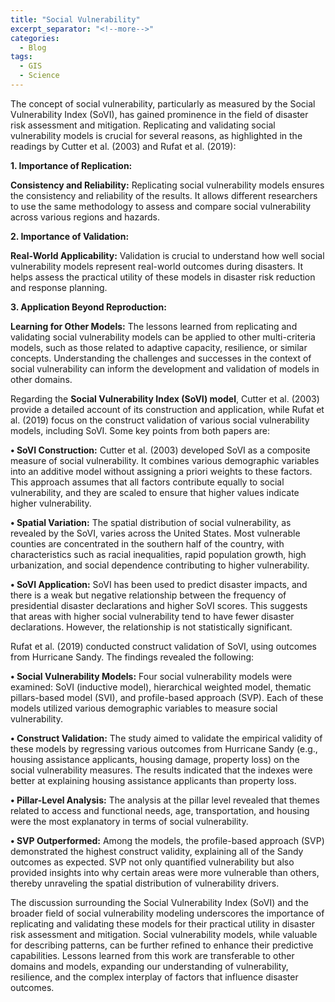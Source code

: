 ```yaml
---
title: "Social Vulnerability"
excerpt_separator: "<!--more-->"
categories:
  - Blog
tags:
  - GIS
  - Science
---
```

The concept of social vulnerability, particularly as measured by the Social Vulnerability Index (SoVI), has gained prominence in the field of disaster risk assessment and mitigation. Replicating and validating social vulnerability models is crucial for several reasons, as highlighted in the readings by Cutter et al. (2003) and Rufat et al. (2019):

**1.	Importance of Replication:**

**Consistency and Reliability:** Replicating social vulnerability models ensures the consistency and reliability of the results. It allows different researchers to use the same methodology to assess and compare social vulnerability across various regions and hazards.

**2.	Importance of Validation:**

**Real-World Applicability:** Validation is crucial to understand how well social vulnerability models represent real-world outcomes during disasters. It helps assess the practical utility of these models in disaster risk reduction and response planning.

**3.	Application Beyond Reproduction:**

**Learning for Other Models:** The lessons learned from replicating and validating social vulnerability models can be applied to other multi-criteria models, such as those related to adaptive capacity, resilience, or similar concepts. Understanding the challenges and successes in the context of social vulnerability can inform the development and validation of models in other domains.

Regarding the **Social Vulnerability Index (SoVI) model**, Cutter et al. (2003) provide a detailed account of its construction and application, while Rufat et al. (2019) focus on the construct validation of various social vulnerability models, including SoVI. Some key points from both papers are:

**•	SoVI Construction:** Cutter et al. (2003) developed SoVI as a composite measure of social vulnerability. It combines various demographic variables into an additive model without assigning a priori weights to these factors. This approach assumes that all factors contribute equally to social vulnerability, and they are scaled to ensure that higher values indicate higher vulnerability.

**•	Spatial Variation:** The spatial distribution of social vulnerability, as revealed by the SoVI, varies across the United States. Most vulnerable counties are concentrated in the southern half of the country, with characteristics such as racial inequalities, rapid population growth, high urbanization, and social dependence contributing to higher vulnerability.

**•	SoVI Application:** SoVI has been used to predict disaster impacts, and there is a weak but negative relationship between the frequency of presidential disaster declarations and higher SoVI scores. This suggests that areas with higher social vulnerability tend to have fewer disaster declarations. However, the relationship is not statistically significant.

Rufat et al. (2019) conducted construct validation of SoVI, using outcomes from Hurricane Sandy. The findings revealed the following:

**•	Social Vulnerability Models:** Four social vulnerability models were examined: SoVI (inductive model), hierarchical weighted model, thematic pillars-based model (SVI), and profile-based approach (SVP). Each of these models utilized various demographic variables to measure social vulnerability.

**•	Construct Validation:** The study aimed to validate the empirical validity of these models by regressing various outcomes from Hurricane Sandy (e.g., housing assistance applicants, housing damage, property loss) on the social vulnerability measures. The results indicated that the indexes were better at explaining housing assistance applicants than property loss.

**•	Pillar-Level Analysis:** The analysis at the pillar level revealed that themes related to access and functional needs, age, transportation, and housing were the most explanatory in terms of social vulnerability.

**•	SVP Outperformed:** Among the models, the profile-based approach (SVP) demonstrated the highest construct validity, explaining all of the Sandy outcomes as expected. SVP not only quantified vulnerability but also provided insights into why certain areas were more vulnerable than others, thereby unraveling the spatial distribution of vulnerability drivers.

The discussion surrounding the Social Vulnerability Index (SoVI) and the broader field of social vulnerability modeling underscores the importance of replicating and validating these models for their practical utility in disaster risk assessment and mitigation. Social vulnerability models, while valuable for describing patterns, can be further refined to enhance their predictive capabilities. Lessons learned from this work are transferable to other domains and models, expanding our understanding of vulnerability, resilience, and the complex interplay of factors that influence disaster outcomes.
